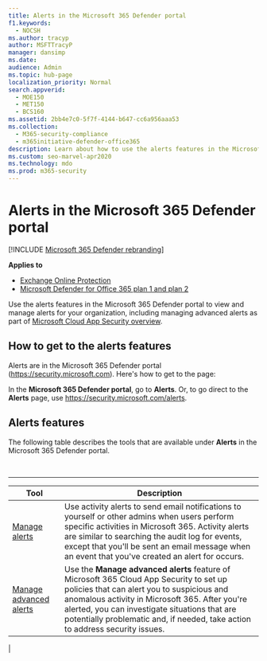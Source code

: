 ```yaml
---
title: Alerts in the Microsoft 365 Defender portal
f1.keywords: 
  - NOCSH
ms.author: tracyp
author: MSFTTracyP
manager: dansimp
ms.date: 
audience: Admin
ms.topic: hub-page
localization_priority: Normal
search.appverid: 
  - MOE150
  - MET150
  - BCS160
ms.assetid: 2bb4e7c0-5f7f-4144-b647-cc6a956aaa53
ms.collection: 
  - M365-security-compliance
  - m365initiative-defender-office365
description: Learn about how to use the alerts features in the Microsoft 365 Defender portal to view and manage alerts, including managing advanced alerts.
ms.custom: seo-marvel-apr2020
ms.technology: mdo
ms.prod: m365-security
---
```


# Alerts in the Microsoft 365 Defender portal

[!INCLUDE [Microsoft 365 Defender rebranding](../includes/microsoft-defender-for-office.md)]

**Applies to**
- [Exchange Online Protection](exchange-online-protection-overview.md)
- [Microsoft Defender for Office 365 plan 1 and plan 2](defender-for-office-365.md)

Use the alerts features in the Microsoft 365 Defender portal to view and manage alerts for your organization, including managing advanced alerts as part of [Microsoft Cloud App Security overview](/cloud-app-security/what-is-cloud-app-security).

## How to get to the alerts features

Alerts are in the Microsoft 365 Defender portal (<https://security.microsoft.com>). Here's how to get to the page:

In the **Microsoft 365 Defender portal**, go to **Alerts**. Or, to go direct to the **Alerts** page, use <https://security.microsoft.com/alerts>.

## Alerts features

The following table describes the tools that are available under **Alerts** in the Microsoft 365 Defender portal.

<br>

****

|Tool|Description|
|---|---|
|[Manage alerts](../../compliance/create-activity-alerts.md)|Use activity alerts to send email notifications to yourself or other admins when users perform specific activities in Microsoft 365. Activity alerts are similar to searching the audit log for events, except that you'll be sent an email message when an event that you've created an alert for occurs.|
|[Manage advanced alerts](/cloud-app-security/what-is-cloud-app-security)|Use the **Manage advanced alerts** feature of Microsoft 365 Cloud App Security to set up policies that can alert you to suspicious and anomalous activity in Microsoft 365. After you're alerted, you can investigate situations that are potentially problematic and, if needed, take action to address security issues.|
|
